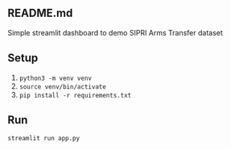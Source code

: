 ## README.md
Simple streamlit dashboard to demo SIPRI Arms Transfer dataset

## Setup
1. `python3 -m venv venv`
2. `source venv/bin/activate`
3. `pip install -r requirements.txt`

## Run
`streamlit run app.py`
